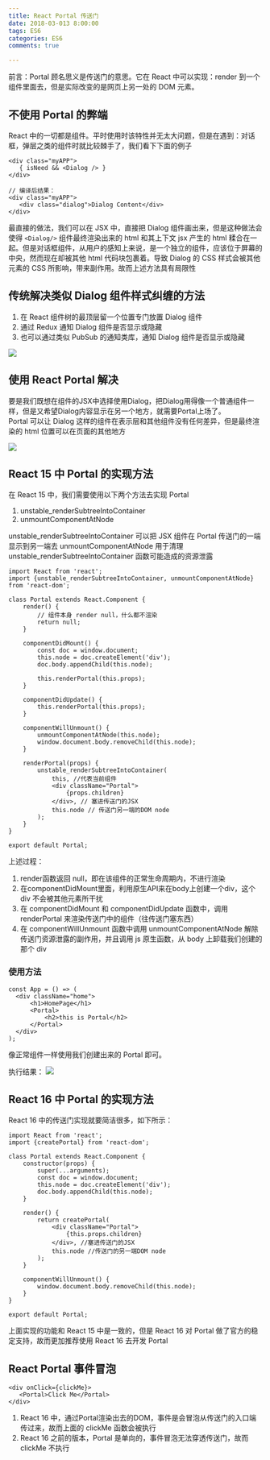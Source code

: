 ```yaml
---
title: React Portal 传送门
date: 2018-03-013 8:00:00
tags: ES6
categories: ES6
comments: true

---
```


前言：Portal 顾名思义是传送门的意思。它在 React 中可以实现：render 到一个组件里面去，但是实际改变的是网页上另一处的 DOM 元素。
<!--more-->

## 不使用 Portal 的弊端
React 中的一切都是组件。平时使用时该特性并无太大问题，但是在遇到：对话框，弹层之类的组件时就比较棘手了，我们看下下面的例子

```
<div class="myAPP">
   { isNeed && <Dialog /> }
</div>

// 编译后结果：
<div class="myAPP">
   <div class="dialog">Dialog Content</div>
</div>
```

最直接的做法，我们可以在 JSX 中，直接把 Dialog 组件画出来，但是这种做法会使得 `<Dialog/>` 组件最终渲染出来的 html 和其上下文 jsx 产生的 html 糅合在一起。但是对话框组件，从用户的感知上来说，是一个独立的组件，应该位于屏幕的中央，然而现在却被其他 html 代码块包裹着。导致 Dialog 的 CSS 样式会被其他元素的 CSS 所影响，带来副作用。故而上述方法具有局限性

## 传统解决类似 Dialog 组件样式纠缠的方法

1. 在 React 组件树的最顶层留一个位置专门放置 Dialog 组件
2. 通过 Redux 通知 Dialog 组件是否显示或隐藏
3. 也可以通过类似 PubSub 的通知类库，通知 Dialog 组件是否显示或隐藏

![](//img.shenyujie.cc/2018-3-12-redux-portal.png)

## 使用 React Portal 解决

要是我们既想在组件的JSX中选择使用Dialog，把Dialog用得像一个普通组件一样，但是又希望Dialog内容显示在另一个地方，就需要Portal上场了。  
Portal 可以让 Dialog 这样的组件在表示层和其他组件没有任何差异，但是最终渲染的 html 位置可以在页面的其他地方

![](//img.shenyujie.cc/2018-3-12-portal.png)

## React 15 中 Portal 的实现方法

在 React 15 中，我们需要使用以下两个方法去实现 Portal

1. unstable_renderSubtreeIntoContainer  
2. unmountComponentAtNode

unstable_renderSubtreeIntoContainer 可以把 JSX 组件在 Portal 传送门的一端显示到另一端去
unmountComponentAtNode 用于清理 unstable_renderSubtreeIntoContainer 函数可能造成的资源泄露

```
import React from 'react';
import {unstable_renderSubtreeIntoContainer, unmountComponentAtNode} from 'react-dom';

class Portal extends React.Component {
    render() {
        // 组件本身 render null，什么都不渲染
        return null;
    }

    componentDidMount() {
        const doc = window.document;
        this.node = doc.createElement('div');
        doc.body.appendChild(this.node);

        this.renderPortal(this.props);
    }

    componentDidUpdate() {
        this.renderPortal(this.props);
    }

    componentWillUnmount() {
        unmountComponentAtNode(this.node);
        window.document.body.removeChild(this.node);
    }

    renderPortal(props) {
        unstable_renderSubtreeIntoContainer(
            this, //代表当前组件
            <div className="Portal">
                {props.children}
            </div>, // 塞进传送门的JSX
            this.node // 传送门另一端的DOM node
        );
    }
}

export default Portal;
```

上述过程：

1. render函数返回 null，即在该组件的正常生命周期内，不进行渲染
2. 在componentDidMount里面，利用原生API来在body上创建一个div，这个 div 不会被其他元素所干扰
3. 在 componentDidMount 和 componentDidUpdate 函数中，调用 renderPortal 来渲染传送门中的组件（往传送门塞东西）
4. 在 componentWillUnmount 函数中调用 unmountComponentAtNode 解除传送门资源泄露的副作用，并且调用 js 原生函数，从 body 上卸载我们创建的那个 div

### 使用方法

```
const App = () => (
  <div className="home">
      <h1>HomePage</h1>
      <Portal>
          <h2>this is Portal</h2>
      </Portal>
  </div>
);
```

像正常组件一样使用我们创建出来的 Portal 即可。

执行结果：
![](//img.shenyujie.cc/2018-3-13-Portal-Result-tiny.png)

## React 16 中 Portal 的实现方法

React 16 中的传送门实现就要简洁很多，如下所示：

```
import React from 'react';
import {createPortal} from 'react-dom';

class Portal extends React.Component {
    constructor(props) {
        super(...arguments);
        const doc = window.document;
        this.node = doc.createElement('div');
        doc.body.appendChild(this.node);
    }

    render() {
        return createPortal(
            <div className="Portal">
                {this.props.children}
            </div>, //塞进传送门的JSX
            this.node //传送门的另一端DOM node
        );
    }

    componentWillUnmount() {
        window.document.body.removeChild(this.node);
    }
}

export default Portal;
```

上面实现的功能和 React 15 中是一致的，但是 React 16 对 Portal 做了官方的稳定支持，故而更加推荐使用 React 16 去开发 Portal

## React Portal 事件冒泡

```
<div onClick={clickMe}>   
   <Portal>Click Me</Portal>
</div>
```

1. React 16 中，通过Portal渲染出去的DOM，事件是会冒泡从传送门的入口端传过来，故而上面的 clickMe 函数会被执行
2. React 16 之前的版本，Portal 是单向的，事件冒泡无法穿透传送门，故而 clickMe 不执行